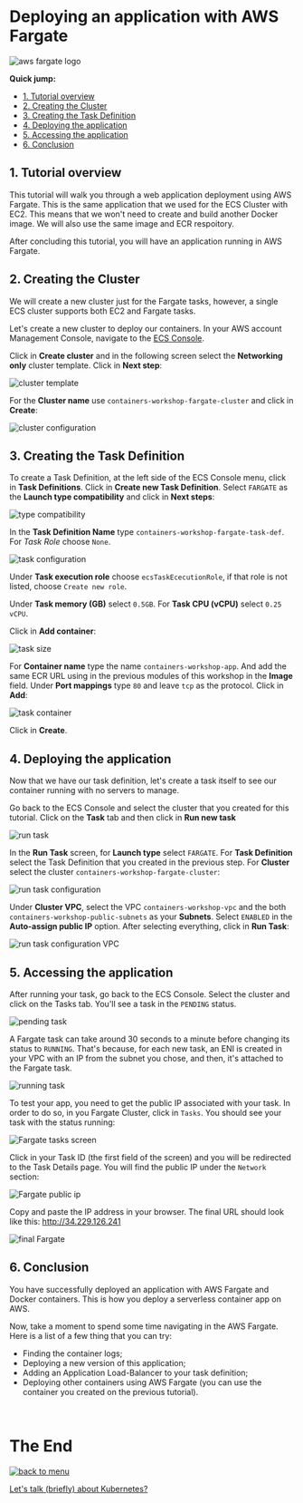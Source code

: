 # Deploying an application with AWS Fargate

![aws fargate logo](/04-DeployFargate/images/aws_fargate_logo.png)


**Quick jump:**

* [1. Tutorial overview](/04-DeployFargate#1-tutorial-overview)
* [2. Creating the Cluster](/04-DeployFargate#2-creating-the-cluster)
* [3. Creating the Task Definition](/04-DeployFargate#3-creating-the-task-definition)
* [4. Deploying the application](/04-DeployFargate#4-deploying-the-application)
* [5. Accessing the application](/04-DeployFargate#5-accessing-the-application)
* [6. Conclusion](/04-DeployFargate#6-conclusion)


## 1. Tutorial overview

This tutorial will walk you through a web application deployment using AWS Fargate. This is the same application that we used for the ECS Cluster with EC2. This means that we won't need to create and build another Docker image. We will also use the same image and ECR respoitory.

After concluding this tutorial, you will have an application running in AWS Fargate.

## 2. Creating the Cluster

We will create a new cluster just for the Fargate tasks, however, a single ECS cluster supports both EC2 and Fargate tasks.

Let's create a new cluster to deploy our containers. In your AWS account Management Console, navigate to the [ECS Console](https://console.aws.amazon.com/ecs/).

Click in **Create cluster** and in the following screen select the **Networking only** cluster template. Click in **Next step**:

![cluster template](/04-DeployFargate/images/cluster_template.png)

For the **Cluster name** use `containers-workshop-fargate-cluster` and click in **Create**:

![cluster configuration](/04-DeployFargate/images/cluster_configuration.png)

## 3. Creating the Task Definition

To create a Task Definition, at the left side of the ECS Console menu, click in **Task Definitions**. Click in **Create new Task Definition**. Select `FARGATE` as the **Launch type compatibility** and click in **Next steps**:

![type compatibility](/04-DeployFargate/images/task_compatibility.png)

In the **Task Definition Name** type `containers-workshop-fargate-task-def`. For *Task Role* choose `None`.

![task configuration](/04-DeployFargate/images/task_configuration.png)

Under **Task execution role** choose `ecsTaskEcecutionRole`, if that role is not listed, choose `Create new role`.

Under **Task memory (GB)** select `0.5GB`. For **Task CPU (vCPU)** select `0.25 vCPU`.

Click in **Add container**:

![task size](/04-DeployFargate/images/task_size.png)

For **Container name** type the name `containers-workshop-app`. And add the same ECR URL using in the previous modules of this workshop in the **Image** field. Under **Port mappings** type `80` and leave `tcp` as the protocol. Click in **Add**:

![task container](/04-DeployFargate/images/fargate_container.png)

Click in **Create**.

## 4. Deploying the application

Now that we have our task definition, let's create a task itself to see our container running with no servers to manage.

Go back to the ECS Console and select the cluster that you created for this tutorial. Click on the **Task** tab and then click in **Run new task**

![run task](/04-DeployFargate/images/run_new_task.png)

In the **Run Task** screen, for **Launch type** select `FARGATE`. For **Task Definition** select the Task Definition that you created in the previous step. For **Cluster** select the cluster `containers-workshop-fargate-cluster`:

![run task configuration](/04-DeployFargate/images/run_new_task_conf.png)

Under **Cluster VPC**, select the VPC `containers-workshop-vpc` and the both `containers-workshop-public-subnets` as your **Subnets**. Select `ENABLED` in the **Auto-assign public IP** option. After selecting everything, click in **Run Task**:

![run task configuration VPC](/04-DeployFargate/images/run_new_task_conf_vpc.png)

## 5. Accessing the application

After running your task, go back to the ECS Console. Select the cluster and click on the Tasks tab. You'll see a task in the `PENDING` status.

![pending task](/04-DeployFargate/images/pending_task.png)

A Fargate task can take around 30 seconds to a minute before changing its status to `RUNNING`. That's because, for each new task, an ENI is created in your VPC with an IP from the subnet you chose, and then, it's attached to the Fargate task.

![running task](/04-DeployFargate/images/running_task.png)

To test your app, you need to get the public IP associated with your task. In order to do so, in you Fargate Cluster, click in `Tasks`. You should see your task with the status running:

![Fargate tasks screen](/04-DeployFargate/images/fargate_tasks_screen.png)

Click in your Task ID (the first field of the screen) and you will be redirected to the Task Details page. You will find the public IP under the `Network` section:

![Fargate public ip](/04-DeployFargate/images/fargate_public_ip.png)

Copy and paste the IP address in your browser. The final URL should look like this: http://34.229.126.241

![final Fargate](/04-DeployFargate/images/final_fargate.png)

## 6. Conclusion

You have successfully deployed an application with AWS Fargate and Docker containers. This is how you deploy a serverless container app on AWS.

Now, take a moment to spend some time navigating in the AWS Fargate. Here is a list of a few thing that you can try:

* Finding the container logs;
* Deploying a new version of this application;
* Adding an Application Load-Balancer to your task definition;
* Deploying other containers using AWS Fargate (you can use the container you created on the previous tutorial).

<br>

# The End

[![back to menu](/images/back_to_menu.png)][back-to-menu]

[back-to-menu]: https://github.com/bemer/containers-on-aws-workshop

[Let's talk (briefly) about Kubernetes?](/05-IntroToKubernetes/)
